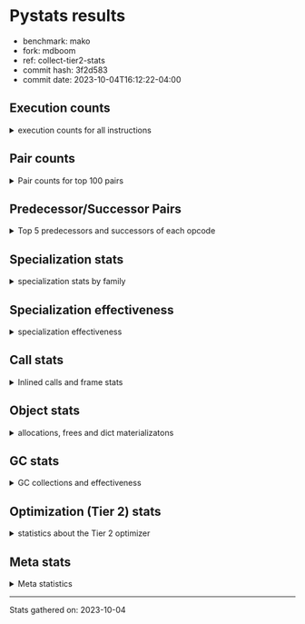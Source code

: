 
# Pystats results

- benchmark: mako
- fork: mdboom
- ref: collect-tier2-stats
- commit hash: 3f2d583
- commit date: 2023-10-04T16:12:22-04:00

## Execution counts

<details>
<summary> execution counts for all instructions </summary>

|Name | Count | Self | Cumulative | Miss ratio | 
|---|---:|---:|---:|---:|
| LOAD_FAST | 12,338,600 | 16.8% | 16.8% |  |
| LOAD_CONST | 11,500,380 | 15.7% | 32.5% |  |
| POP_TOP | 11,352,060 | 15.5% | 48.0% |  |
| CALL_BUILTIN_O | 11,284,800 | 15.4% | 63.4% |  |
| PUSH_NULL | 11,175,320 | 15.2% | 78.7% |  |
| ENTER_EXECUTOR | 11,064,320 | 15.1% | 93.8% |  |
| LOAD_GLOBAL_BUILTIN | 424,860 | 0.6% | 94.3% |  |
| RETURN_VALUE | 331,260 | 0.5% | 94.8% |  |
| RESUME_CHECK | 299,100 | 0.4% | 95.2% |  |
| STORE_FAST | 299,060 | 0.4% | 95.6% |  |
| LOAD_GLOBAL_MODULE | 257,380 | 0.4% | 96.0% |  |
| LOAD_ATTR_METHOD_NO_DICT | 215,040 | 0.3% | 96.3% |  |
| POP_JUMP_IF_FALSE | 206,940 | 0.3% | 96.5% |  |
| LOAD_FAST_LOAD_FAST | 199,200 | 0.3% | 96.8% |  |
| LOAD_ATTR | 169,860 | 0.2% | 97.0% |  |
| LOAD_ATTR_INSTANCE_VALUE | 168,960 | 0.2% | 97.3% | 1.1% |
| CALL_PY_EXACT_ARGS | 158,880 | 0.2% | 97.5% |  |
| TO_BOOL_BOOL | 153,120 | 0.2% | 97.7% |  |
| CALL_ISINSTANCE | 145,920 | 0.2% | 97.9% |  |
| CALL_METHOD_DESCRIPTOR_FAST_WITH_KEYWORDS | 124,320 | 0.2% | 98.1% |  |
| CALL | 111,320 | 0.2% | 98.2% |  |
| POP_JUMP_IF_TRUE | 106,560 | 0.1% | 98.4% |  |
| STORE_ATTR_INSTANCE_VALUE | 95,520 | 0.1% | 98.5% |  |
| NOP | 83,580 | 0.1% | 98.6% |  |
| CALL_STR_1 | 78,240 | 0.1% | 98.7% |  |
| TO_BOOL | 77,540 | 0.1% | 98.8% |  |
| RETURN_CONST | 62,880 | 0.1% | 98.9% |  |
| CALL_BOUND_METHOD_EXACT_ARGS | 57,600 | 0.1% | 99.0% |  |
| POP_JUMP_IF_NONE | 55,680 | 0.1% | 99.1% |  |
| COPY | 54,720 | 0.1% | 99.1% |  |
| BUILD_TUPLE | 53,280 | 0.1% | 99.2% |  |
| LOAD_ATTR_METHOD_WITH_VALUES | 45,120 | 0.1% | 99.3% |  |
| LOAD_ATTR_MODULE | 36,600 | 0.0% | 99.3% | 2.6% |
| CALL_BUILTIN_FAST | 36,480 | 0.0% | 99.4% |  |
| CALL_METHOD_DESCRIPTOR_FAST | 33,600 | 0.0% | 99.4% |  |
| INTERPRETER_EXIT | 31,200 | 0.0% | 99.5% |  |
| BINARY_OP | 30,540 | 0.0% | 99.5% |  |
| TO_BOOL_NONE | 29,760 | 0.0% | 99.5% |  |
| BINARY_SUBSCR | 29,360 | 0.0% | 99.6% |  |
| JUMP_FORWARD | 27,840 | 0.0% | 99.6% |  |
| CONTAINS_OP | 27,840 | 0.0% | 99.7% |  |
| BINARY_SUBSCR_DICT | 26,880 | 0.0% | 99.7% |  |
| CALL_BUILTIN_CLASS | 25,020 | 0.0% | 99.7% |  |
| CALL_PY_WITH_DEFAULTS | 24,960 | 0.0% | 99.8% |  |
| CALL_METHOD_DESCRIPTOR_O | 24,480 | 0.0% | 99.8% |  |
| COMPARE_OP_INT | 24,060 | 0.0% | 99.8% |  |
| CALL_TYPE_1 | 24,000 | 0.0% | 99.9% |  |
| CALL_LEN | 24,000 | 0.0% | 99.9% |  |
| LOAD_ATTR_WITH_HINT | 14,400 | 0.0% | 99.9% |  |
| LOAD_DEREF | 7,320 | 0.0% | 99.9% |  |
| STORE_ATTR | 4,960 | 0.0% | 99.9% |  |
| CALL_METHOD_DESCRIPTOR_NOARGS | 4,320 | 0.0% | 99.9% |  |
| STORE_SUBSCR_DICT | 3,840 | 0.0% | 99.9% |  |
| CALL_KW | 3,840 | 0.0% | 99.9% |  |
| POP_JUMP_IF_NOT_NONE | 3,360 | 0.0% | 100.0% |  |
| MAKE_FUNCTION | 3,360 | 0.0% | 100.0% |  |
| GET_ITER | 2,940 | 0.0% | 100.0% |  |
| COPY_FREE_VARS | 2,940 | 0.0% | 100.0% |  |
| SET_FUNCTION_ATTRIBUTE | 2,880 | 0.0% | 100.0% |  |
| BUILD_MAP | 2,880 | 0.0% | 100.0% |  |
| FOR_ITER_RANGE | 2,140 | 0.0% | 100.0% |  |
| LOAD_ATTR_NONDESCRIPTOR_WITH_VALUES | 1,940 | 0.0% | 100.0% | 23.7% |
| CALL_FUNCTION_EX | 1,500 | 0.0% | 100.0% |  |
| DICT_MERGE | 1,440 | 0.0% | 100.0% |  |
| BUILD_LIST | 1,440 | 0.0% | 100.0% |  |
| TO_BOOL_INT | 960 | 0.0% | 100.0% |  |
| MAKE_CELL | 960 | 0.0% | 100.0% |  |
| LIST_EXTEND | 960 | 0.0% | 100.0% |  |
| FOR_ITER_LIST | 960 | 0.0% | 100.0% |  |
| CALL_INTRINSIC_1 | 960 | 0.0% | 100.0% |  |
| BINARY_SUBSCR_GETITEM | 960 | 0.0% | 100.0% |  |
| UNPACK_SEQUENCE_TWO_TUPLE | 480 | 0.0% | 100.0% |  |
| TO_BOOL_STR | 480 | 0.0% | 100.0% |  |
| STORE_FAST_STORE_FAST | 480 | 0.0% | 100.0% |  |
| STORE_DEREF | 480 | 0.0% | 100.0% |  |
| IMPORT_NAME | 480 | 0.0% | 100.0% |  |
| IMPORT_FROM | 480 | 0.0% | 100.0% |  |
| BINARY_SUBSCR_TUPLE_INT | 480 | 0.0% | 100.0% |  |
| BINARY_SLICE | 480 | 0.0% | 100.0% |  |
| BINARY_OP_ADD_INT | 480 | 0.0% | 100.0% |  |
| JUMP_BACKWARD | 180 | 0.0% | 100.0% |  |
| LOAD_GLOBAL | 80 | 0.0% | 100.0% |  |
| BINARY_OP_SUBTRACT_FLOAT | 60 | 0.0% | 100.0% |  |
| COMPARE_OP | 20 | 0.0% | 100.0% |  |


</details>

## Pair counts

<details>
<summary> Pair counts for top 100 pairs </summary>

|Pair | Count | Self | Cumulative | 
|---|---:|---:|---:|
| CALL_BUILTIN_O POP_TOP | 11,284,800 | 15.4% | 15.4% |
| LOAD_FAST PUSH_NULL | 11,142,080 | 15.2% | 30.6% |
| PUSH_NULL LOAD_CONST | 11,083,200 | 15.1% | 45.7% |
| LOAD_CONST CALL_BUILTIN_O | 11,082,720 | 15.1% | 60.8% |
| POP_TOP ENTER_EXECUTOR | 10,992,780 | 15.0% | 75.8% |
| ENTER_EXECUTOR LOAD_FAST | 10,945,480 | 14.9% | 90.8% |
| LOAD_GLOBAL_BUILTIN LOAD_FAST | 254,460 | 0.3% | 91.1% |
| POP_TOP LOAD_FAST | 240,960 | 0.3% | 91.5% |
| RESUME_CHECK LOAD_FAST | 178,080 | 0.2% | 91.7% |
| STORE_FAST LOAD_FAST | 162,680 | 0.2% | 91.9% |
| CALL_PY_EXACT_ARGS RESUME_CHECK | 156,000 | 0.2% | 92.1% |
| LOAD_FAST LOAD_ATTR_METHOD_NO_DICT | 149,280 | 0.2% | 92.3% |
| CALL_ISINSTANCE TO_BOOL_BOOL | 144,480 | 0.2% | 92.5% |
| LOAD_FAST LOAD_ATTR_INSTANCE_VALUE | 136,320 | 0.2% | 92.7% |
| TO_BOOL_BOOL POP_JUMP_IF_FALSE | 127,200 | 0.2% | 92.9% |
| LOAD_CONST CALL_METHOD_DESCRIPTOR_FAST_WITH_KEYWORDS | 124,320 | 0.2% | 93.1% |
| LOAD_ATTR_METHOD_NO_DICT LOAD_CONST | 124,320 | 0.2% | 93.2% |
| CALL_METHOD_DESCRIPTOR_FAST_WITH_KEYWORDS STORE_FAST | 124,320 | 0.2% | 93.4% |
| RETURN_VALUE CALL_BUILTIN_O | 120,480 | 0.2% | 93.6% |
| LOAD_FAST LOAD_GLOBAL_BUILTIN | 120,000 | 0.2% | 93.7% |
| LOAD_FAST RETURN_VALUE | 113,340 | 0.2% | 93.9% |
| LOAD_CONST LOAD_CONST | 104,640 | 0.1% | 94.0% |
| RESUME_CHECK LOAD_GLOBAL_BUILTIN | 101,280 | 0.1% | 94.2% |
| RETURN_VALUE RETURN_VALUE | 99,840 | 0.1% | 94.3% |
| LOAD_GLOBAL_BUILTIN CALL_ISINSTANCE | 96,000 | 0.1% | 94.4% |
| LOAD_FAST LOAD_ATTR | 94,080 | 0.1% | 94.6% |
| LOAD_FAST STORE_ATTR_INSTANCE_VALUE | 89,760 | 0.1% | 94.7% |
| LOAD_GLOBAL_MODULE LOAD_FAST | 75,840 | 0.1% | 94.8% |
| LOAD_GLOBAL_MODULE LOAD_FAST_LOAD_FAST | 75,360 | 0.1% | 94.9% |
| LOAD_FAST_LOAD_FAST CALL_PY_EXACT_ARGS | 74,400 | 0.1% | 95.0% |
| RETURN_VALUE STORE_FAST | 72,960 | 0.1% | 95.1% |
| ENTER_EXECUTOR ENTER_EXECUTOR | 71,520 | 0.1% | 95.2% |
| LOAD_CONST LOAD_FAST | 61,440 | 0.1% | 95.3% |
| STORE_ATTR_INSTANCE_VALUE LOAD_FAST | 60,960 | 0.1% | 95.4% |
| POP_JUMP_IF_FALSE LOAD_FAST | 59,040 | 0.1% | 95.4% |
| LOAD_ATTR_INSTANCE_VALUE LOAD_ATTR | 58,080 | 0.1% | 95.5% |
| POP_TOP LOAD_CONST | 57,600 | 0.1% | 95.6% |
| NOP LOAD_FAST | 57,600 | 0.1% | 95.7% |
| LOAD_ATTR CALL_BOUND_METHOD_EXACT_ARGS | 57,600 | 0.1% | 95.8% |
| CALL_BOUND_METHOD_EXACT_ARGS RESUME_CHECK | 57,600 | 0.1% | 95.8% |
| PUSH_NULL LOAD_GLOBAL_BUILTIN | 54,720 | 0.1% | 95.9% |
| LOAD_FAST POP_JUMP_IF_NONE | 54,240 | 0.1% | 96.0% |
| LOAD_FAST CALL | 53,300 | 0.1% | 96.1% |
| LOAD_FAST TO_BOOL | 53,280 | 0.1% | 96.1% |
| CALL_STR_1 CALL_BUILTIN_O | 52,800 | 0.1% | 96.2% |
| TO_BOOL POP_JUMP_IF_TRUE | 51,840 | 0.1% | 96.3% |
| LOAD_FAST CALL_STR_1 | 49,920 | 0.1% | 96.3% |
| POP_JUMP_IF_FALSE LOAD_GLOBAL_MODULE | 48,960 | 0.1% | 96.4% |
| POP_JUMP_IF_FALSE LOAD_CONST | 48,960 | 0.1% | 96.5% |
| ENTER_EXECUTOR CALL | 47,320 | 0.1% | 96.5% |
| LOAD_FAST LOAD_ATTR_METHOD_WITH_VALUES | 41,280 | 0.1% | 96.6% |
| LOAD_GLOBAL_MODULE LOAD_ATTR_MODULE | 34,140 | 0.0% | 96.6% |
| LOAD_ATTR_METHOD_WITH_VALUES CALL_PY_EXACT_ARGS | 33,600 | 0.0% | 96.7% |
| LOAD_ATTR LOAD_FAST | 33,600 | 0.0% | 96.7% |
| LOAD_ATTR_MODULE PUSH_NULL | 33,160 | 0.0% | 96.8% |
| LOAD_ATTR_INSTANCE_VALUE LOAD_CONST | 33,120 | 0.0% | 96.8% |
| RETURN_CONST POP_TOP | 31,680 | 0.0% | 96.9% |
| CACHE RESUME_CHECK | 30,720 | 0.0% | 96.9% |
| CALL STORE_FAST | 30,300 | 0.0% | 97.0% |
| STORE_FAST NOP | 29,760 | 0.0% | 97.0% |
| POP_TOP RETURN_CONST | 29,760 | 0.0% | 97.0% |
| POP_JUMP_IF_NONE LOAD_FAST | 29,760 | 0.0% | 97.1% |
| LOAD_FAST LOAD_GLOBAL_MODULE | 29,760 | 0.0% | 97.1% |
| LOAD_CONST STORE_FAST | 29,760 | 0.0% | 97.2% |
| STORE_ATTR_INSTANCE_VALUE RETURN_CONST | 29,280 | 0.0% | 97.2% |
| POP_JUMP_IF_TRUE LOAD_FAST | 29,280 | 0.0% | 97.2% |
| LOAD_CONST BINARY_SUBSCR | 29,280 | 0.0% | 97.3% |
| POP_TOP NOP | 28,860 | 0.0% | 97.3% |
| TO_BOOL_NONE POP_JUMP_IF_TRUE | 28,800 | 0.0% | 97.4% |
| STORE_FAST LOAD_GLOBAL_MODULE | 28,800 | 0.0% | 97.4% |
| POP_JUMP_IF_TRUE POP_TOP | 28,800 | 0.0% | 97.4% |
| LOAD_FAST CALL_BUILTIN_O | 28,800 | 0.0% | 97.5% |
| LOAD_ATTR_INSTANCE_VALUE RETURN_VALUE | 28,800 | 0.0% | 97.5% |
| LOAD_ATTR COPY | 28,800 | 0.0% | 97.5% |
| LOAD_ATTR CALL_BUILTIN_FAST | 28,800 | 0.0% | 97.6% |
| COPY TO_BOOL_NONE | 28,800 | 0.0% | 97.6% |
| CALL_BUILTIN_FAST LOAD_FAST | 28,800 | 0.0% | 97.7% |
| BINARY_SUBSCR LOAD_ATTR_INSTANCE_VALUE | 28,800 | 0.0% | 97.7% |
| RETURN_CONST INTERPRETER_EXIT | 28,320 | 0.0% | 97.7% |
| LOAD_ATTR_METHOD_NO_DICT LOAD_FAST_LOAD_FAST | 28,320 | 0.0% | 97.8% |
| LOAD_FAST BINARY_OP | 27,860 | 0.0% | 97.8% |
| CONTAINS_OP POP_JUMP_IF_FALSE | 27,840 | 0.0% | 97.9% |
| LOAD_FAST_LOAD_FAST LOAD_FAST | 27,360 | 0.0% | 97.9% |
| PUSH_NULL LOAD_GLOBAL_MODULE | 26,400 | 0.0% | 97.9% |
| LOAD_GLOBAL_BUILTIN LOAD_FAST_LOAD_FAST | 26,400 | 0.0% | 98.0% |
| LOAD_ATTR_INSTANCE_VALUE LOAD_FAST | 26,400 | 0.0% | 98.0% |
| TO_BOOL_BOOL POP_JUMP_IF_TRUE | 25,920 | 0.0% | 98.0% |
| STORE_FAST JUMP_FORWARD | 25,920 | 0.0% | 98.1% |
| BINARY_SUBSCR_DICT RETURN_VALUE | 25,920 | 0.0% | 98.1% |
| TO_BOOL POP_JUMP_IF_FALSE | 25,440 | 0.0% | 98.1% |
| NOP LOAD_GLOBAL_MODULE | 25,440 | 0.0% | 98.2% |
| LOAD_FAST_LOAD_FAST LOAD_FAST_LOAD_FAST | 25,440 | 0.0% | 98.2% |
| JUMP_FORWARD LOAD_FAST | 25,440 | 0.0% | 98.3% |
| CALL_STR_1 CALL_PY_EXACT_ARGS | 25,440 | 0.0% | 98.3% |
| CALL CALL_STR_1 | 25,440 | 0.0% | 98.3% |
| LOAD_FAST_LOAD_FAST BUILD_TUPLE | 24,960 | 0.0% | 98.4% |
| CALL_PY_WITH_DEFAULTS RESUME_CHECK | 24,960 | 0.0% | 98.4% |
| CALL RETURN_VALUE | 24,960 | 0.0% | 98.4% |
| STORE_FAST LOAD_GLOBAL_BUILTIN | 24,480 | 0.0% | 98.5% |
| STORE_FAST LOAD_CONST | 24,480 | 0.0% | 98.5% |


</details>

## Predecessor/Successor Pairs

<details>
<summary> Top 5 predecessors and successors of each opcode </summary>

### BINARY_SLICE

<details>
<summary> Successors and predecessors for BINARY_SLICE </summary>

|Predecessors | Count | Percentage | 
|---|---:|---:|
| LOAD_FAST | 480 | 100.0% |

|Successors | Count | Percentage | 
|---|---:|---:|
| CALL_BUILTIN_CLASS | 480 | 100.0% |


</details>

### CACHE

<details>
<summary> Successors and predecessors for CACHE </summary>

|Predecessors | Count | Percentage | 
|---|---:|---:|

|Successors | Count | Percentage | 
|---|---:|---:|
| RESUME_CHECK | 30,720 | 98.5% |
| MAKE_CELL | 480 | 1.5% |


</details>

### BINARY_SUBSCR

<details>
<summary> Successors and predecessors for BINARY_SUBSCR </summary>

|Predecessors | Count | Percentage | 
|---|---:|---:|
| LOAD_CONST | 29,280 | 99.7% |
| BINARY_SUBSCR | 80 | 0.3% |

|Successors | Count | Percentage | 
|---|---:|---:|
| LOAD_ATTR_INSTANCE_VALUE | 28,800 | 98.1% |
| TO_BOOL_STR | 480 | 1.6% |
| BINARY_SUBSCR | 80 | 0.3% |


</details>

### GET_ITER

<details>
<summary> Successors and predecessors for GET_ITER </summary>

|Predecessors | Count | Percentage | 
|---|---:|---:|
| LOAD_FAST | 2,460 | 83.7% |
| CALL_BUILTIN_CLASS | 480 | 16.3% |

|Successors | Count | Percentage | 
|---|---:|---:|
| FOR_ITER_RANGE | 1,980 | 67.3% |
| FOR_ITER_LIST | 960 | 32.7% |


</details>

### INTERPRETER_EXIT

<details>
<summary> Successors and predecessors for INTERPRETER_EXIT </summary>

|Predecessors | Count | Percentage | 
|---|---:|---:|
| RETURN_CONST | 28,320 | 90.8% |
| RETURN_VALUE | 2,880 | 9.2% |

|Successors | Count | Percentage | 
|---|---:|---:|


</details>

### MAKE_FUNCTION

<details>
<summary> Successors and predecessors for MAKE_FUNCTION </summary>

|Predecessors | Count | Percentage | 
|---|---:|---:|
| LOAD_CONST | 3,360 | 100.0% |

|Successors | Count | Percentage | 
|---|---:|---:|
| SET_FUNCTION_ATTRIBUTE | 2,880 | 85.7% |
| LOAD_FAST | 480 | 14.3% |


</details>

### NOP

<details>
<summary> Successors and predecessors for NOP </summary>

|Predecessors | Count | Percentage | 
|---|---:|---:|
| STORE_FAST | 29,760 | 35.6% |
| POP_TOP | 28,860 | 34.5% |
| POP_JUMP_IF_FALSE | 24,000 | 28.7% |
| RESUME_CHECK | 960 | 1.1% |

|Successors | Count | Percentage | 
|---|---:|---:|
| LOAD_FAST | 57,600 | 68.9% |
| LOAD_GLOBAL_MODULE | 25,440 | 30.4% |
| LOAD_DEREF | 540 | 0.6% |


</details>

### POP_TOP

<details>
<summary> Successors and predecessors for POP_TOP </summary>

|Predecessors | Count | Percentage | 
|---|---:|---:|
| CALL_BUILTIN_O | 11,284,800 | 99.4% |
| RETURN_CONST | 31,680 | 0.3% |
| POP_JUMP_IF_TRUE | 28,800 | 0.3% |
| CALL | 4,380 | 0.0% |
| CALL_BUILTIN_FAST | 1,920 | 0.0% |

|Successors | Count | Percentage | 
|---|---:|---:|
| ENTER_EXECUTOR | 10,992,780 | 96.8% |
| LOAD_FAST | 240,960 | 2.1% |
| LOAD_CONST | 57,600 | 0.5% |
| RETURN_CONST | 29,760 | 0.3% |
| NOP | 28,860 | 0.3% |


</details>

### PUSH_NULL

<details>
<summary> Successors and predecessors for PUSH_NULL </summary>

|Predecessors | Count | Percentage | 
|---|---:|---:|
| LOAD_FAST | 11,142,080 | 99.7% |
| LOAD_ATTR_MODULE | 33,160 | 0.3% |
| LOAD_DEREF | 60 | 0.0% |
| LOAD_ATTR | 20 | 0.0% |

|Successors | Count | Percentage | 
|---|---:|---:|
| LOAD_CONST | 11,083,200 | 99.2% |
| LOAD_GLOBAL_BUILTIN | 54,720 | 0.5% |
| LOAD_GLOBAL_MODULE | 26,400 | 0.2% |
| LOAD_FAST | 4,380 | 0.0% |
| LOAD_FAST_LOAD_FAST | 2,880 | 0.0% |


</details>

### RETURN_VALUE

<details>
<summary> Successors and predecessors for RETURN_VALUE </summary>

|Predecessors | Count | Percentage | 
|---|---:|---:|
| LOAD_FAST | 113,340 | 34.2% |
| RETURN_VALUE | 99,840 | 30.1% |
| LOAD_ATTR_INSTANCE_VALUE | 28,800 | 8.7% |
| BINARY_SUBSCR_DICT | 25,920 | 7.8% |
| CALL | 24,960 | 7.5% |

|Successors | Count | Percentage | 
|---|---:|---:|
| CALL_BUILTIN_O | 120,480 | 36.4% |
| RETURN_VALUE | 99,840 | 30.1% |
| STORE_FAST | 72,960 | 22.0% |
| LOAD_ATTR_METHOD_NO_DICT | 24,000 | 7.2% |
| TO_BOOL_BOOL | 3,360 | 1.0% |


</details>

### TO_BOOL

<details>
<summary> Successors and predecessors for TO_BOOL </summary>

|Predecessors | Count | Percentage | 
|---|---:|---:|
| LOAD_FAST | 53,280 | 68.7% |
| CALL_METHOD_DESCRIPTOR_FAST | 24,000 | 31.0% |
| TO_BOOL | 260 | 0.3% |

|Successors | Count | Percentage | 
|---|---:|---:|
| POP_JUMP_IF_TRUE | 51,840 | 66.9% |
| POP_JUMP_IF_FALSE | 25,440 | 32.8% |
| TO_BOOL | 260 | 0.3% |


</details>

### BINARY_OP

<details>
<summary> Successors and predecessors for BINARY_OP </summary>

|Predecessors | Count | Percentage | 
|---|---:|---:|
| LOAD_FAST | 27,860 | 91.2% |
| LOAD_ATTR_WITH_HINT | 1,440 | 4.7% |
| LOAD_ATTR_MODULE | 960 | 3.1% |
| BINARY_OP | 280 | 0.9% |

|Successors | Count | Percentage | 
|---|---:|---:|
| CALL_METHOD_DESCRIPTOR_FAST | 24,000 | 78.6% |
| CALL_BUILTIN_FAST | 3,840 | 12.6% |
| LOAD_FAST | 1,440 | 4.7% |
| TO_BOOL_INT | 960 | 3.1% |
| BINARY_OP | 280 | 0.9% |


</details>

### BUILD_LIST

<details>
<summary> Successors and predecessors for BUILD_LIST </summary>

|Predecessors | Count | Percentage | 
|---|---:|---:|
| LOAD_FAST | 1,440 | 100.0% |

|Successors | Count | Percentage | 
|---|---:|---:|
| LOAD_FAST | 1,440 | 100.0% |


</details>

### BUILD_MAP

<details>
<summary> Successors and predecessors for BUILD_MAP </summary>

|Predecessors | Count | Percentage | 
|---|---:|---:|
| LOAD_FAST | 960 | 33.3% |
| CALL_INTRINSIC_1 | 960 | 33.3% |
| STORE_ATTR_INSTANCE_VALUE | 480 | 16.7% |
| BUILD_TUPLE | 480 | 16.7% |

|Successors | Count | Percentage | 
|---|---:|---:|
| LOAD_FAST | 1,440 | 50.0% |
| CALL_PY_EXACT_ARGS | 960 | 33.3% |
| LOAD_GLOBAL_MODULE | 480 | 16.7% |


</details>

### BUILD_TUPLE

<details>
<summary> Successors and predecessors for BUILD_TUPLE </summary>

|Predecessors | Count | Percentage | 
|---|---:|---:|
| LOAD_FAST_LOAD_FAST | 24,960 | 46.8% |
| LOAD_GLOBAL_BUILTIN | 24,000 | 45.0% |
| LOAD_FAST | 4,320 | 8.1% |

|Successors | Count | Percentage | 
|---|---:|---:|
| CALL_ISINSTANCE | 24,000 | 45.0% |
| BINARY_SUBSCR_DICT | 24,000 | 45.0% |
| LOAD_CONST | 2,880 | 5.4% |
| STORE_FAST | 960 | 1.8% |
| RETURN_VALUE | 480 | 0.9% |


</details>

### CALL

<details>
<summary> Successors and predecessors for CALL </summary>

|Predecessors | Count | Percentage | 
|---|---:|---:|
| LOAD_FAST | 53,300 | 47.9% |
| ENTER_EXECUTOR | 47,320 | 42.5% |
| LOAD_GLOBAL_MODULE | 4,320 | 3.9% |
| LOAD_ATTR | 2,400 | 2.2% |
| LOAD_ATTR_INSTANCE_VALUE | 1,440 | 1.3% |

|Successors | Count | Percentage | 
|---|---:|---:|
| STORE_FAST | 30,300 | 27.2% |
| CALL_STR_1 | 25,440 | 22.9% |
| RETURN_VALUE | 24,960 | 22.4% |
| RESUME_CHECK | 24,000 | 21.6% |
| POP_TOP | 4,380 | 3.9% |


</details>

### CALL_FUNCTION_EX

<details>
<summary> Successors and predecessors for CALL_FUNCTION_EX </summary>

|Predecessors | Count | Percentage | 
|---|---:|---:|
| DICT_MERGE | 1,440 | 96.0% |
| LOAD_FAST | 60 | 4.0% |

|Successors | Count | Percentage | 
|---|---:|---:|
| RESUME_CHECK | 960 | 64.0% |
| STORE_FAST | 480 | 32.0% |
| COPY_FREE_VARS | 60 | 4.0% |


</details>

### CALL_INTRINSIC_1

<details>
<summary> Successors and predecessors for CALL_INTRINSIC_1 </summary>

|Predecessors | Count | Percentage | 
|---|---:|---:|
| LIST_EXTEND | 960 | 100.0% |

|Successors | Count | Percentage | 
|---|---:|---:|
| BUILD_MAP | 960 | 100.0% |


</details>

### CALL_KW

<details>
<summary> Successors and predecessors for CALL_KW </summary>

|Predecessors | Count | Percentage | 
|---|---:|---:|
| LOAD_CONST | 3,840 | 100.0% |

|Successors | Count | Percentage | 
|---|---:|---:|
| STORE_FAST | 1,920 | 50.0% |
| LOAD_FAST | 960 | 25.0% |
| STORE_DEREF | 480 | 12.5% |
| RESUME_CHECK | 480 | 12.5% |


</details>

### COMPARE_OP

<details>
<summary> Successors and predecessors for COMPARE_OP </summary>

|Predecessors | Count | Percentage | 
|---|---:|---:|
| LOAD_CONST | 20 | 100.0% |

|Successors | Count | Percentage | 
|---|---:|---:|
| COMPARE_OP_INT | 20 | 100.0% |


</details>

### CONTAINS_OP

<details>
<summary> Successors and predecessors for CONTAINS_OP </summary>

|Predecessors | Count | Percentage | 
|---|---:|---:|
| LOAD_FAST | 24,000 | 86.2% |
| LOAD_ATTR_NONDESCRIPTOR_WITH_VALUES | 1,920 | 6.9% |
| LOAD_ATTR_INSTANCE_VALUE | 1,920 | 6.9% |

|Successors | Count | Percentage | 
|---|---:|---:|
| POP_JUMP_IF_FALSE | 27,840 | 100.0% |


</details>

### COPY

<details>
<summary> Successors and predecessors for COPY </summary>

|Predecessors | Count | Percentage | 
|---|---:|---:|
| LOAD_ATTR | 28,800 | 52.6% |
| CALL_LEN | 24,000 | 43.9% |
| LOAD_ATTR_INSTANCE_VALUE | 960 | 1.8% |
| LOAD_FAST | 480 | 0.9% |
| CALL | 480 | 0.9% |

|Successors | Count | Percentage | 
|---|---:|---:|
| TO_BOOL_NONE | 28,800 | 52.6% |
| STORE_FAST | 24,000 | 43.9% |
| LOAD_FAST | 1,920 | 3.5% |


</details>

### COPY_FREE_VARS

<details>
<summary> Successors and predecessors for COPY_FREE_VARS </summary>

|Predecessors | Count | Percentage | 
|---|---:|---:|
| CALL_PY_EXACT_ARGS | 2,880 | 98.0% |
| CALL_FUNCTION_EX | 60 | 2.0% |

|Successors | Count | Percentage | 
|---|---:|---:|
| RESUME_CHECK | 2,940 | 100.0% |


</details>

### DICT_MERGE

<details>
<summary> Successors and predecessors for DICT_MERGE </summary>

|Predecessors | Count | Percentage | 
|---|---:|---:|
| LOAD_FAST | 960 | 66.7% |
| RETURN_VALUE | 480 | 33.3% |

|Successors | Count | Percentage | 
|---|---:|---:|
| CALL_FUNCTION_EX | 1,440 | 100.0% |


</details>

### ENTER_EXECUTOR

<details>
<summary> Successors and predecessors for ENTER_EXECUTOR </summary>

|Predecessors | Count | Percentage | 
|---|---:|---:|
| POP_TOP | 10,992,780 | 99.4% |
| ENTER_EXECUTOR | 71,520 | 0.6% |
| JUMP_BACKWARD | 20 | 0.0% |

|Successors | Count | Percentage | 
|---|---:|---:|
| LOAD_FAST | 10,945,480 | 98.9% |
| ENTER_EXECUTOR | 71,520 | 0.6% |
| CALL | 47,320 | 0.4% |


</details>

### IMPORT_FROM

<details>
<summary> Successors and predecessors for IMPORT_FROM </summary>

|Predecessors | Count | Percentage | 
|---|---:|---:|
| IMPORT_NAME | 480 | 100.0% |

|Successors | Count | Percentage | 
|---|---:|---:|
| STORE_FAST | 480 | 100.0% |


</details>

### IMPORT_NAME

<details>
<summary> Successors and predecessors for IMPORT_NAME </summary>

|Predecessors | Count | Percentage | 
|---|---:|---:|
| LOAD_CONST | 480 | 100.0% |

|Successors | Count | Percentage | 
|---|---:|---:|
| IMPORT_FROM | 480 | 100.0% |


</details>

### JUMP_BACKWARD

<details>
<summary> Successors and predecessors for JUMP_BACKWARD </summary>

|Predecessors | Count | Percentage | 
|---|---:|---:|
| POP_TOP | 180 | 100.0% |

|Successors | Count | Percentage | 
|---|---:|---:|
| FOR_ITER_RANGE | 160 | 88.9% |
| ENTER_EXECUTOR | 20 | 11.1% |


</details>

### JUMP_FORWARD

<details>
<summary> Successors and predecessors for JUMP_FORWARD </summary>

|Predecessors | Count | Percentage | 
|---|---:|---:|
| STORE_FAST | 25,920 | 93.1% |
| STORE_ATTR | 1,440 | 5.2% |
| LOAD_ATTR | 480 | 1.7% |

|Successors | Count | Percentage | 
|---|---:|---:|
| LOAD_FAST | 25,440 | 91.4% |
| LOAD_GLOBAL_BUILTIN | 1,920 | 6.9% |
| STORE_FAST | 480 | 1.7% |


</details>

### LIST_EXTEND

<details>
<summary> Successors and predecessors for LIST_EXTEND </summary>

|Predecessors | Count | Percentage | 
|---|---:|---:|
| LOAD_FAST | 960 | 100.0% |

|Successors | Count | Percentage | 
|---|---:|---:|
| CALL_INTRINSIC_1 | 960 | 100.0% |


</details>

### LOAD_ATTR

<details>
<summary> Successors and predecessors for LOAD_ATTR </summary>

|Predecessors | Count | Percentage | 
|---|---:|---:|
| LOAD_FAST | 94,080 | 55.4% |
| LOAD_ATTR_INSTANCE_VALUE | 58,080 | 34.2% |
| LOAD_GLOBAL_MODULE | 9,640 | 5.7% |
| LOAD_ATTR | 5,640 | 3.3% |
| LOAD_FAST_LOAD_FAST | 2,400 | 1.4% |

|Successors | Count | Percentage | 
|---|---:|---:|
| CALL_BOUND_METHOD_EXACT_ARGS | 57,600 | 33.9% |
| LOAD_FAST | 33,600 | 19.8% |
| COPY | 28,800 | 17.0% |
| CALL_BUILTIN_FAST | 28,800 | 17.0% |
| LOAD_ATTR | 5,640 | 3.3% |


</details>

### LOAD_CONST

<details>
<summary> Successors and predecessors for LOAD_CONST </summary>

|Predecessors | Count | Percentage | 
|---|---:|---:|
| PUSH_NULL | 11,083,200 | 96.4% |
| LOAD_ATTR_METHOD_NO_DICT | 124,320 | 1.1% |
| LOAD_CONST | 104,640 | 0.9% |
| POP_TOP | 57,600 | 0.5% |
| POP_JUMP_IF_FALSE | 48,960 | 0.4% |

|Successors | Count | Percentage | 
|---|---:|---:|
| CALL_BUILTIN_O | 11,082,720 | 96.4% |
| CALL_METHOD_DESCRIPTOR_FAST_WITH_KEYWORDS | 124,320 | 1.1% |
| LOAD_CONST | 104,640 | 0.9% |
| LOAD_FAST | 61,440 | 0.5% |
| STORE_FAST | 29,760 | 0.3% |


</details>

### LOAD_DEREF

<details>
<summary> Successors and predecessors for LOAD_DEREF </summary>

|Predecessors | Count | Percentage | 
|---|---:|---:|
| LOAD_GLOBAL_MODULE | 2,880 | 39.3% |
| LOAD_ATTR_METHOD_WITH_VALUES | 2,880 | 39.3% |
| STORE_FAST | 540 | 7.4% |
| NOP | 540 | 7.4% |
| RESUME_CHECK | 480 | 6.6% |

|Successors | Count | Percentage | 
|---|---:|---:|
| LOAD_ATTR_METHOD_WITH_VALUES | 3,360 | 45.9% |
| CALL_PY_EXACT_ARGS | 2,880 | 39.3% |
| LOAD_ATTR_INSTANCE_VALUE | 960 | 13.1% |
| STORE_FAST | 60 | 0.8% |
| PUSH_NULL | 60 | 0.8% |


</details>

### LOAD_FAST

<details>
<summary> Successors and predecessors for LOAD_FAST </summary>

|Predecessors | Count | Percentage | 
|---|---:|---:|
| ENTER_EXECUTOR | 10,945,480 | 88.7% |
| LOAD_GLOBAL_BUILTIN | 254,460 | 2.1% |
| POP_TOP | 240,960 | 2.0% |
| RESUME_CHECK | 178,080 | 1.4% |
| STORE_FAST | 162,680 | 1.3% |

|Successors | Count | Percentage | 
|---|---:|---:|
| PUSH_NULL | 11,142,080 | 90.3% |
| LOAD_ATTR_METHOD_NO_DICT | 149,280 | 1.2% |
| LOAD_ATTR_INSTANCE_VALUE | 136,320 | 1.1% |
| LOAD_GLOBAL_BUILTIN | 120,000 | 1.0% |
| RETURN_VALUE | 113,340 | 0.9% |


</details>

### LOAD_FAST_LOAD_FAST

<details>
<summary> Successors and predecessors for LOAD_FAST_LOAD_FAST </summary>

|Predecessors | Count | Percentage | 
|---|---:|---:|
| LOAD_GLOBAL_MODULE | 75,360 | 37.8% |
| LOAD_ATTR_METHOD_NO_DICT | 28,320 | 14.2% |
| LOAD_GLOBAL_BUILTIN | 26,400 | 13.3% |
| LOAD_FAST_LOAD_FAST | 25,440 | 12.8% |
| CALL_TYPE_1 | 24,000 | 12.0% |

|Successors | Count | Percentage | 
|---|---:|---:|
| CALL_PY_EXACT_ARGS | 74,400 | 37.3% |
| LOAD_FAST | 27,360 | 13.7% |
| LOAD_FAST_LOAD_FAST | 25,440 | 12.8% |
| BUILD_TUPLE | 24,960 | 12.5% |
| CALL_BUILTIN_CLASS | 24,000 | 12.0% |


</details>

### LOAD_GLOBAL

<details>
<summary> Successors and predecessors for LOAD_GLOBAL </summary>

|Predecessors | Count | Percentage | 
|---|---:|---:|
| RETURN_VALUE | 40 | 50.0% |
| RESUME_CHECK | 20 | 25.0% |
| POP_JUMP_IF_FALSE | 20 | 25.0% |

|Successors | Count | Percentage | 
|---|---:|---:|
| LOAD_GLOBAL_MODULE | 40 | 50.0% |
| LOAD_GLOBAL_BUILTIN | 20 | 25.0% |
| LOAD_ATTR | 20 | 25.0% |


</details>

### MAKE_CELL

<details>
<summary> Successors and predecessors for MAKE_CELL </summary>

|Predecessors | Count | Percentage | 
|---|---:|---:|
| MAKE_CELL | 480 | 50.0% |
| CACHE | 480 | 50.0% |

|Successors | Count | Percentage | 
|---|---:|---:|
| RESUME_CHECK | 480 | 50.0% |
| MAKE_CELL | 480 | 50.0% |


</details>

### POP_JUMP_IF_FALSE

<details>
<summary> Successors and predecessors for POP_JUMP_IF_FALSE </summary>

|Predecessors | Count | Percentage | 
|---|---:|---:|
| TO_BOOL_BOOL | 127,200 | 61.5% |
| CONTAINS_OP | 27,840 | 13.5% |
| TO_BOOL | 25,440 | 12.3% |
| COMPARE_OP_INT | 24,060 | 11.6% |
| TO_BOOL_NONE | 960 | 0.5% |

|Successors | Count | Percentage | 
|---|---:|---:|
| LOAD_FAST | 59,040 | 28.5% |
| LOAD_GLOBAL_MODULE | 48,960 | 23.7% |
| LOAD_CONST | 48,960 | 23.7% |
| LOAD_GLOBAL_BUILTIN | 24,040 | 11.6% |
| NOP | 24,000 | 11.6% |


</details>

### POP_JUMP_IF_NONE

<details>
<summary> Successors and predecessors for POP_JUMP_IF_NONE </summary>

|Predecessors | Count | Percentage | 
|---|---:|---:|
| LOAD_FAST | 54,240 | 97.4% |
| LOAD_ATTR_INSTANCE_VALUE | 1,440 | 2.6% |

|Successors | Count | Percentage | 
|---|---:|---:|
| LOAD_FAST | 29,760 | 53.4% |
| LOAD_GLOBAL_MODULE | 24,000 | 43.1% |
| LOAD_FAST_LOAD_FAST | 1,440 | 2.6% |
| LOAD_GLOBAL_BUILTIN | 480 | 0.9% |


</details>

### POP_JUMP_IF_NOT_NONE

<details>
<summary> Successors and predecessors for POP_JUMP_IF_NOT_NONE </summary>

|Predecessors | Count | Percentage | 
|---|---:|---:|
| LOAD_FAST | 2,400 | 71.4% |
| LOAD_ATTR_WITH_HINT | 960 | 28.6% |

|Successors | Count | Percentage | 
|---|---:|---:|
| LOAD_FAST | 1,920 | 57.1% |
| LOAD_GLOBAL_MODULE | 1,440 | 42.9% |


</details>

### POP_JUMP_IF_TRUE

<details>
<summary> Successors and predecessors for POP_JUMP_IF_TRUE </summary>

|Predecessors | Count | Percentage | 
|---|---:|---:|
| TO_BOOL | 51,840 | 48.6% |
| TO_BOOL_NONE | 28,800 | 27.0% |
| TO_BOOL_BOOL | 25,920 | 24.3% |

|Successors | Count | Percentage | 
|---|---:|---:|
| LOAD_FAST | 29,280 | 27.5% |
| POP_TOP | 28,800 | 27.0% |
| LOAD_GLOBAL_MODULE | 24,480 | 23.0% |
| LOAD_GLOBAL_BUILTIN | 24,000 | 22.5% |


</details>

### RETURN_CONST

<details>
<summary> Successors and predecessors for RETURN_CONST </summary>

|Predecessors | Count | Percentage | 
|---|---:|---:|
| POP_TOP | 29,760 | 47.3% |
| STORE_ATTR_INSTANCE_VALUE | 29,280 | 46.6% |
| POP_JUMP_IF_FALSE | 1,920 | 3.1% |
| RESUME_CHECK | 960 | 1.5% |
| STORE_SUBSCR_DICT | 480 | 0.8% |

|Successors | Count | Percentage | 
|---|---:|---:|
| POP_TOP | 31,680 | 50.4% |
| INTERPRETER_EXIT | 28,320 | 45.0% |
| RETURN_VALUE | 2,880 | 4.6% |


</details>

### SET_FUNCTION_ATTRIBUTE

<details>
<summary> Successors and predecessors for SET_FUNCTION_ATTRIBUTE </summary>

|Predecessors | Count | Percentage | 
|---|---:|---:|
| MAKE_FUNCTION | 2,880 | 100.0% |

|Successors | Count | Percentage | 
|---|---:|---:|
| STORE_FAST | 2,880 | 100.0% |


</details>

### STORE_ATTR

<details>
<summary> Successors and predecessors for STORE_ATTR </summary>

|Predecessors | Count | Percentage | 
|---|---:|---:|
| LOAD_FAST_LOAD_FAST | 2,880 | 58.1% |
| LOAD_FAST | 1,920 | 38.7% |
| STORE_ATTR | 160 | 3.2% |

|Successors | Count | Percentage | 
|---|---:|---:|
| LOAD_FAST_LOAD_FAST | 1,440 | 29.0% |
| LOAD_FAST | 1,440 | 29.0% |
| JUMP_FORWARD | 1,440 | 29.0% |
| RETURN_CONST | 480 | 9.7% |
| STORE_ATTR | 160 | 3.2% |


</details>

### STORE_DEREF

<details>
<summary> Successors and predecessors for STORE_DEREF </summary>

|Predecessors | Count | Percentage | 
|---|---:|---:|
| CALL_KW | 480 | 100.0% |

|Successors | Count | Percentage | 
|---|---:|---:|
| LOAD_FAST | 480 | 100.0% |


</details>

### STORE_FAST

<details>
<summary> Successors and predecessors for STORE_FAST </summary>

|Predecessors | Count | Percentage | 
|---|---:|---:|
| CALL_METHOD_DESCRIPTOR_FAST_WITH_KEYWORDS | 124,320 | 41.6% |
| RETURN_VALUE | 72,960 | 24.4% |
| CALL | 30,300 | 10.1% |
| LOAD_CONST | 29,760 | 10.0% |
| COPY | 24,000 | 8.0% |

|Successors | Count | Percentage | 
|---|---:|---:|
| LOAD_FAST | 162,680 | 54.4% |
| NOP | 29,760 | 10.0% |
| LOAD_GLOBAL_MODULE | 28,800 | 9.6% |
| JUMP_FORWARD | 25,920 | 8.7% |
| LOAD_GLOBAL_BUILTIN | 24,480 | 8.2% |


</details>

### STORE_FAST_STORE_FAST

<details>
<summary> Successors and predecessors for STORE_FAST_STORE_FAST </summary>

|Predecessors | Count | Percentage | 
|---|---:|---:|
| UNPACK_SEQUENCE_TWO_TUPLE | 480 | 100.0% |

|Successors | Count | Percentage | 
|---|---:|---:|
| LOAD_GLOBAL_MODULE | 480 | 100.0% |


</details>

### BINARY_OP_ADD_INT

<details>
<summary> Successors and predecessors for BINARY_OP_ADD_INT </summary>

|Predecessors | Count | Percentage | 
|---|---:|---:|
| LOAD_FAST_LOAD_FAST | 480 | 100.0% |

|Successors | Count | Percentage | 
|---|---:|---:|
| STORE_FAST | 480 | 100.0% |


</details>

### BINARY_OP_SUBTRACT_FLOAT

<details>
<summary> Successors and predecessors for BINARY_OP_SUBTRACT_FLOAT </summary>

|Predecessors | Count | Percentage | 
|---|---:|---:|
| LOAD_FAST | 40 | 66.7% |
| BINARY_OP | 20 | 33.3% |

|Successors | Count | Percentage | 
|---|---:|---:|
| STORE_FAST | 60 | 100.0% |


</details>

### BINARY_SUBSCR_DICT

<details>
<summary> Successors and predecessors for BINARY_SUBSCR_DICT </summary>

|Predecessors | Count | Percentage | 
|---|---:|---:|
| BUILD_TUPLE | 24,000 | 89.3% |
| LOAD_FAST | 2,880 | 10.7% |

|Successors | Count | Percentage | 
|---|---:|---:|
| RETURN_VALUE | 25,920 | 96.4% |
| CALL_PY_EXACT_ARGS | 960 | 3.6% |


</details>

### BINARY_SUBSCR_GETITEM

<details>
<summary> Successors and predecessors for BINARY_SUBSCR_GETITEM </summary>

|Predecessors | Count | Percentage | 
|---|---:|---:|
| LOAD_CONST | 960 | 100.0% |

|Successors | Count | Percentage | 
|---|---:|---:|
| RESUME_CHECK | 960 | 100.0% |


</details>

### BINARY_SUBSCR_TUPLE_INT

<details>
<summary> Successors and predecessors for BINARY_SUBSCR_TUPLE_INT </summary>

|Predecessors | Count | Percentage | 
|---|---:|---:|
| LOAD_FAST | 480 | 100.0% |

|Successors | Count | Percentage | 
|---|---:|---:|
| STORE_FAST | 480 | 100.0% |


</details>

### CALL_BOUND_METHOD_EXACT_ARGS

<details>
<summary> Successors and predecessors for CALL_BOUND_METHOD_EXACT_ARGS </summary>

|Predecessors | Count | Percentage | 
|---|---:|---:|
| LOAD_ATTR | 57,600 | 100.0% |

|Successors | Count | Percentage | 
|---|---:|---:|
| RESUME_CHECK | 57,600 | 100.0% |


</details>

### CALL_BUILTIN_CLASS

<details>
<summary> Successors and predecessors for CALL_BUILTIN_CLASS </summary>

|Predecessors | Count | Percentage | 
|---|---:|---:|
| LOAD_FAST_LOAD_FAST | 24,000 | 95.9% |
| LOAD_FAST | 520 | 2.1% |
| BINARY_SLICE | 480 | 1.9% |
| CALL | 20 | 0.1% |

|Successors | Count | Percentage | 
|---|---:|---:|
| CALL_METHOD_DESCRIPTOR_O | 24,000 | 95.9% |
| STORE_FAST | 540 | 2.2% |
| GET_ITER | 480 | 1.9% |


</details>

### CALL_BUILTIN_FAST

<details>
<summary> Successors and predecessors for CALL_BUILTIN_FAST </summary>

|Predecessors | Count | Percentage | 
|---|---:|---:|
| LOAD_ATTR | 28,800 | 78.9% |
| BINARY_OP | 3,840 | 10.5% |
| LOAD_FAST | 1,920 | 5.3% |
| LOAD_CONST | 1,920 | 5.3% |

|Successors | Count | Percentage | 
|---|---:|---:|
| LOAD_FAST | 28,800 | 78.9% |
| RETURN_VALUE | 3,840 | 10.5% |
| POP_TOP | 1,920 | 5.3% |
| STORE_FAST | 1,440 | 3.9% |
| TO_BOOL_BOOL | 480 | 1.3% |


</details>

### CALL_BUILTIN_O

<details>
<summary> Successors and predecessors for CALL_BUILTIN_O </summary>

|Predecessors | Count | Percentage | 
|---|---:|---:|
| LOAD_CONST | 11,082,720 | 98.2% |
| RETURN_VALUE | 120,480 | 1.1% |
| CALL_STR_1 | 52,800 | 0.5% |
| LOAD_FAST | 28,800 | 0.3% |

|Successors | Count | Percentage | 
|---|---:|---:|
| POP_TOP | 11,284,800 | 100.0% |


</details>

### CALL_ISINSTANCE

<details>
<summary> Successors and predecessors for CALL_ISINSTANCE </summary>

|Predecessors | Count | Percentage | 
|---|---:|---:|
| LOAD_GLOBAL_BUILTIN | 96,000 | 65.8% |
| LOAD_GLOBAL_MODULE | 24,000 | 16.4% |
| BUILD_TUPLE | 24,000 | 16.4% |
| LOAD_ATTR | 1,440 | 1.0% |
| LOAD_ATTR_MODULE | 480 | 0.3% |

|Successors | Count | Percentage | 
|---|---:|---:|
| TO_BOOL_BOOL | 144,480 | 99.0% |
| RETURN_VALUE | 1,440 | 1.0% |


</details>

### CALL_LEN

<details>
<summary> Successors and predecessors for CALL_LEN </summary>

|Predecessors | Count | Percentage | 
|---|---:|---:|
| LOAD_FAST | 24,000 | 100.0% |

|Successors | Count | Percentage | 
|---|---:|---:|
| COPY | 24,000 | 100.0% |


</details>

### CALL_METHOD_DESCRIPTOR_FAST

<details>
<summary> Successors and predecessors for CALL_METHOD_DESCRIPTOR_FAST </summary>

|Predecessors | Count | Percentage | 
|---|---:|---:|
| BINARY_OP | 24,000 | 71.4% |
| LOAD_FAST_LOAD_FAST | 4,320 | 12.9% |
| CALL_METHOD_DESCRIPTOR_FAST | 4,320 | 12.9% |
| LOAD_ATTR_METHOD_NO_DICT | 960 | 2.9% |

|Successors | Count | Percentage | 
|---|---:|---:|
| TO_BOOL | 24,000 | 71.4% |
| RETURN_VALUE | 5,280 | 15.7% |
| CALL_METHOD_DESCRIPTOR_FAST | 4,320 | 12.9% |


</details>

### CALL_METHOD_DESCRIPTOR_FAST_WITH_KEYWORDS

<details>
<summary> Successors and predecessors for CALL_METHOD_DESCRIPTOR_FAST_WITH_KEYWORDS </summary>

|Predecessors | Count | Percentage | 
|---|---:|---:|
| LOAD_CONST | 124,320 | 100.0% |

|Successors | Count | Percentage | 
|---|---:|---:|
| STORE_FAST | 124,320 | 100.0% |


</details>

### CALL_METHOD_DESCRIPTOR_NOARGS

<details>
<summary> Successors and predecessors for CALL_METHOD_DESCRIPTOR_NOARGS </summary>

|Predecessors | Count | Percentage | 
|---|---:|---:|
| LOAD_ATTR_METHOD_NO_DICT | 4,320 | 100.0% |

|Successors | Count | Percentage | 
|---|---:|---:|
| LOAD_FAST | 4,320 | 100.0% |


</details>

### CALL_METHOD_DESCRIPTOR_O

<details>
<summary> Successors and predecessors for CALL_METHOD_DESCRIPTOR_O </summary>

|Predecessors | Count | Percentage | 
|---|---:|---:|
| CALL_BUILTIN_CLASS | 24,000 | 98.0% |
| LOAD_ATTR_INSTANCE_VALUE | 480 | 2.0% |

|Successors | Count | Percentage | 
|---|---:|---:|
| RETURN_VALUE | 24,480 | 100.0% |


</details>

### CALL_PY_EXACT_ARGS

<details>
<summary> Successors and predecessors for CALL_PY_EXACT_ARGS </summary>

|Predecessors | Count | Percentage | 
|---|---:|---:|
| LOAD_FAST_LOAD_FAST | 74,400 | 46.8% |
| LOAD_ATTR_METHOD_WITH_VALUES | 33,600 | 21.1% |
| CALL_STR_1 | 25,440 | 16.0% |
| LOAD_FAST | 9,120 | 5.7% |
| LOAD_GLOBAL_MODULE | 5,280 | 3.3% |

|Successors | Count | Percentage | 
|---|---:|---:|
| RESUME_CHECK | 156,000 | 98.2% |
| COPY_FREE_VARS | 2,880 | 1.8% |


</details>

### CALL_PY_WITH_DEFAULTS

<details>
<summary> Successors and predecessors for CALL_PY_WITH_DEFAULTS </summary>

|Predecessors | Count | Percentage | 
|---|---:|---:|
| LOAD_FAST | 24,000 | 96.2% |
| LOAD_FAST_LOAD_FAST | 960 | 3.8% |

|Successors | Count | Percentage | 
|---|---:|---:|
| RESUME_CHECK | 24,960 | 100.0% |


</details>

### CALL_STR_1

<details>
<summary> Successors and predecessors for CALL_STR_1 </summary>

|Predecessors | Count | Percentage | 
|---|---:|---:|
| LOAD_FAST | 49,920 | 63.8% |
| CALL | 25,440 | 32.5% |
| RETURN_VALUE | 2,880 | 3.7% |

|Successors | Count | Percentage | 
|---|---:|---:|
| CALL_BUILTIN_O | 52,800 | 67.5% |
| CALL_PY_EXACT_ARGS | 25,440 | 32.5% |


</details>

### CALL_TYPE_1

<details>
<summary> Successors and predecessors for CALL_TYPE_1 </summary>

|Predecessors | Count | Percentage | 
|---|---:|---:|
| LOAD_FAST | 24,000 | 100.0% |

|Successors | Count | Percentage | 
|---|---:|---:|
| LOAD_FAST_LOAD_FAST | 24,000 | 100.0% |


</details>

### COMPARE_OP_INT

<details>
<summary> Successors and predecessors for COMPARE_OP_INT </summary>

|Predecessors | Count | Percentage | 
|---|---:|---:|
| LOAD_CONST | 24,040 | 99.9% |
| COMPARE_OP | 20 | 0.1% |

|Successors | Count | Percentage | 
|---|---:|---:|
| POP_JUMP_IF_FALSE | 24,060 | 100.0% |


</details>

### FOR_ITER_LIST

<details>
<summary> Successors and predecessors for FOR_ITER_LIST </summary>

|Predecessors | Count | Percentage | 
|---|---:|---:|
| GET_ITER | 960 | 100.0% |

|Successors | Count | Percentage | 
|---|---:|---:|
| STORE_FAST | 960 | 100.0% |


</details>

### FOR_ITER_RANGE

<details>
<summary> Successors and predecessors for FOR_ITER_RANGE </summary>

|Predecessors | Count | Percentage | 
|---|---:|---:|
| GET_ITER | 1,980 | 92.5% |
| JUMP_BACKWARD | 160 | 7.5% |

|Successors | Count | Percentage | 
|---|---:|---:|
| STORE_FAST | 2,120 | 99.1% |
| LOAD_FAST | 20 | 0.9% |


</details>

### LOAD_ATTR_INSTANCE_VALUE

<details>
<summary> Successors and predecessors for LOAD_ATTR_INSTANCE_VALUE </summary>

|Predecessors | Count | Percentage | 
|---|---:|---:|
| LOAD_FAST | 136,320 | 80.7% |
| BINARY_SUBSCR | 28,800 | 17.0% |
| LOAD_FAST_LOAD_FAST | 2,880 | 1.7% |
| LOAD_DEREF | 960 | 0.6% |

|Successors | Count | Percentage | 
|---|---:|---:|
| LOAD_ATTR | 58,080 | 34.4% |
| LOAD_CONST | 33,120 | 19.6% |
| RETURN_VALUE | 28,800 | 17.0% |
| LOAD_FAST | 26,400 | 15.6% |
| LOAD_ATTR_METHOD_NO_DICT | 12,960 | 7.7% |


</details>

### LOAD_ATTR_METHOD_NO_DICT

<details>
<summary> Successors and predecessors for LOAD_ATTR_METHOD_NO_DICT </summary>

|Predecessors | Count | Percentage | 
|---|---:|---:|
| LOAD_FAST | 149,280 | 69.4% |
| RETURN_VALUE | 24,000 | 11.2% |
| LOAD_CONST | 24,000 | 11.2% |
| LOAD_ATTR_INSTANCE_VALUE | 12,960 | 6.0% |
| LOAD_ATTR | 4,800 | 2.2% |

|Successors | Count | Percentage | 
|---|---:|---:|
| LOAD_CONST | 124,320 | 57.8% |
| LOAD_FAST_LOAD_FAST | 28,320 | 13.2% |
| LOAD_GLOBAL_MODULE | 24,000 | 11.2% |
| LOAD_GLOBAL_BUILTIN | 24,000 | 11.2% |
| LOAD_FAST | 9,120 | 4.2% |


</details>

### LOAD_ATTR_METHOD_WITH_VALUES

<details>
<summary> Successors and predecessors for LOAD_ATTR_METHOD_WITH_VALUES </summary>

|Predecessors | Count | Percentage | 
|---|---:|---:|
| LOAD_FAST | 41,280 | 91.5% |
| LOAD_DEREF | 3,360 | 7.4% |
| RETURN_VALUE | 480 | 1.1% |

|Successors | Count | Percentage | 
|---|---:|---:|
| CALL_PY_EXACT_ARGS | 33,600 | 74.5% |
| LOAD_CONST | 5,280 | 11.7% |
| LOAD_DEREF | 2,880 | 6.4% |
| LOAD_FAST_LOAD_FAST | 1,920 | 4.3% |
| LOAD_FAST | 1,440 | 3.2% |


</details>

### LOAD_ATTR_MODULE

<details>
<summary> Successors and predecessors for LOAD_ATTR_MODULE </summary>

|Predecessors | Count | Percentage | 
|---|---:|---:|
| LOAD_GLOBAL_MODULE | 34,140 | 93.3% |
| LOAD_ATTR_WITH_HINT | 1,920 | 5.2% |
| LOAD_FAST_LOAD_FAST | 480 | 1.3% |
| LOAD_ATTR | 40 | 0.1% |
| LOAD_ATTR_MODULE | 20 | 0.1% |

|Successors | Count | Percentage | 
|---|---:|---:|
| PUSH_NULL | 33,160 | 90.6% |
| LOAD_FAST | 1,440 | 3.9% |
| BINARY_OP | 960 | 2.6% |
| LOAD_FAST_LOAD_FAST | 480 | 1.3% |
| CALL_ISINSTANCE | 480 | 1.3% |


</details>

### LOAD_ATTR_NONDESCRIPTOR_WITH_VALUES

<details>
<summary> Successors and predecessors for LOAD_ATTR_NONDESCRIPTOR_WITH_VALUES </summary>

|Predecessors | Count | Percentage | 
|---|---:|---:|
| LOAD_FAST_LOAD_FAST | 1,920 | 99.0% |
| LOAD_ATTR_NONDESCRIPTOR_WITH_VALUES | 20 | 1.0% |

|Successors | Count | Percentage | 
|---|---:|---:|
| CONTAINS_OP | 1,920 | 99.0% |
| LOAD_ATTR_NONDESCRIPTOR_WITH_VALUES | 20 | 1.0% |


</details>

### LOAD_ATTR_WITH_HINT

<details>
<summary> Successors and predecessors for LOAD_ATTR_WITH_HINT </summary>

|Predecessors | Count | Percentage | 
|---|---:|---:|
| LOAD_FAST | 12,960 | 90.0% |
| LOAD_ATTR_INSTANCE_VALUE | 960 | 6.7% |
| LOAD_FAST_LOAD_FAST | 480 | 3.3% |

|Successors | Count | Percentage | 
|---|---:|---:|
| LOAD_CONST | 6,240 | 43.3% |
| LOAD_ATTR_MODULE | 1,920 | 13.3% |
| BINARY_OP | 1,440 | 10.0% |
| TO_BOOL_BOOL | 960 | 6.7% |
| STORE_FAST | 960 | 6.7% |


</details>

### LOAD_GLOBAL_BUILTIN

<details>
<summary> Successors and predecessors for LOAD_GLOBAL_BUILTIN </summary>

|Predecessors | Count | Percentage | 
|---|---:|---:|
| LOAD_FAST | 120,000 | 28.2% |
| RESUME_CHECK | 101,280 | 23.8% |
| PUSH_NULL | 54,720 | 12.9% |
| STORE_FAST | 24,480 | 5.8% |
| POP_JUMP_IF_FALSE | 24,040 | 5.7% |

|Successors | Count | Percentage | 
|---|---:|---:|
| LOAD_FAST | 254,460 | 59.9% |
| CALL_ISINSTANCE | 96,000 | 22.6% |
| LOAD_FAST_LOAD_FAST | 26,400 | 6.2% |
| LOAD_GLOBAL_BUILTIN | 24,000 | 5.6% |
| BUILD_TUPLE | 24,000 | 5.6% |


</details>

### LOAD_GLOBAL_MODULE

<details>
<summary> Successors and predecessors for LOAD_GLOBAL_MODULE </summary>

|Predecessors | Count | Percentage | 
|---|---:|---:|
| POP_JUMP_IF_FALSE | 48,960 | 19.0% |
| LOAD_FAST | 29,760 | 11.6% |
| STORE_FAST | 28,800 | 11.2% |
| PUSH_NULL | 26,400 | 10.3% |
| NOP | 25,440 | 9.9% |

|Successors | Count | Percentage | 
|---|---:|---:|
| LOAD_FAST | 75,840 | 29.5% |
| LOAD_FAST_LOAD_FAST | 75,360 | 29.3% |
| LOAD_ATTR_MODULE | 34,140 | 13.3% |
| LOAD_GLOBAL_BUILTIN | 24,000 | 9.3% |
| CALL_ISINSTANCE | 24,000 | 9.3% |


</details>

### RESUME_CHECK

<details>
<summary> Successors and predecessors for RESUME_CHECK </summary>

|Predecessors | Count | Percentage | 
|---|---:|---:|
| CALL_PY_EXACT_ARGS | 156,000 | 52.2% |
| CALL_BOUND_METHOD_EXACT_ARGS | 57,600 | 19.3% |
| CACHE | 30,720 | 10.3% |
| CALL_PY_WITH_DEFAULTS | 24,960 | 8.3% |
| CALL | 24,000 | 8.0% |

|Successors | Count | Percentage | 
|---|---:|---:|
| LOAD_FAST | 178,080 | 59.5% |
| LOAD_GLOBAL_BUILTIN | 101,280 | 33.9% |
| LOAD_GLOBAL_MODULE | 10,600 | 3.5% |
| LOAD_FAST_LOAD_FAST | 5,760 | 1.9% |
| RETURN_CONST | 960 | 0.3% |


</details>

### STORE_ATTR_INSTANCE_VALUE

<details>
<summary> Successors and predecessors for STORE_ATTR_INSTANCE_VALUE </summary>

|Predecessors | Count | Percentage | 
|---|---:|---:|
| LOAD_FAST | 89,760 | 94.0% |
| LOAD_FAST_LOAD_FAST | 5,760 | 6.0% |

|Successors | Count | Percentage | 
|---|---:|---:|
| LOAD_FAST | 60,960 | 63.8% |
| RETURN_CONST | 29,280 | 30.7% |
| LOAD_FAST_LOAD_FAST | 3,360 | 3.5% |
| LOAD_CONST | 960 | 1.0% |
| LOAD_GLOBAL_MODULE | 480 | 0.5% |


</details>

### STORE_SUBSCR_DICT

<details>
<summary> Successors and predecessors for STORE_SUBSCR_DICT </summary>

|Predecessors | Count | Percentage | 
|---|---:|---:|
| LOAD_CONST | 3,840 | 100.0% |

|Successors | Count | Percentage | 
|---|---:|---:|
| LOAD_GLOBAL_BUILTIN | 1,440 | 37.5% |
| LOAD_FAST | 1,440 | 37.5% |
| RETURN_CONST | 480 | 12.5% |
| LOAD_GLOBAL_MODULE | 480 | 12.5% |


</details>

### TO_BOOL_BOOL

<details>
<summary> Successors and predecessors for TO_BOOL_BOOL </summary>

|Predecessors | Count | Percentage | 
|---|---:|---:|
| CALL_ISINSTANCE | 144,480 | 94.4% |
| RETURN_VALUE | 3,360 | 2.2% |
| LOAD_FAST | 2,400 | 1.6% |
| LOAD_ATTR_WITH_HINT | 960 | 0.6% |
| LOAD_ATTR_INSTANCE_VALUE | 960 | 0.6% |

|Successors | Count | Percentage | 
|---|---:|---:|
| POP_JUMP_IF_FALSE | 127,200 | 83.1% |
| POP_JUMP_IF_TRUE | 25,920 | 16.9% |


</details>

### TO_BOOL_INT

<details>
<summary> Successors and predecessors for TO_BOOL_INT </summary>

|Predecessors | Count | Percentage | 
|---|---:|---:|
| BINARY_OP | 960 | 100.0% |

|Successors | Count | Percentage | 
|---|---:|---:|
| POP_JUMP_IF_FALSE | 960 | 100.0% |


</details>

### TO_BOOL_NONE

<details>
<summary> Successors and predecessors for TO_BOOL_NONE </summary>

|Predecessors | Count | Percentage | 
|---|---:|---:|
| COPY | 28,800 | 96.8% |
| LOAD_ATTR_WITH_HINT | 480 | 1.6% |
| LOAD_ATTR_INSTANCE_VALUE | 480 | 1.6% |

|Successors | Count | Percentage | 
|---|---:|---:|
| POP_JUMP_IF_TRUE | 28,800 | 96.8% |
| POP_JUMP_IF_FALSE | 960 | 3.2% |


</details>

### TO_BOOL_STR

<details>
<summary> Successors and predecessors for TO_BOOL_STR </summary>

|Predecessors | Count | Percentage | 
|---|---:|---:|
| BINARY_SUBSCR | 480 | 100.0% |

|Successors | Count | Percentage | 
|---|---:|---:|
| POP_JUMP_IF_FALSE | 480 | 100.0% |


</details>

### UNPACK_SEQUENCE_TWO_TUPLE

<details>
<summary> Successors and predecessors for UNPACK_SEQUENCE_TWO_TUPLE </summary>

|Predecessors | Count | Percentage | 
|---|---:|---:|
| RETURN_VALUE | 480 | 100.0% |

|Successors | Count | Percentage | 
|---|---:|---:|
| STORE_FAST_STORE_FAST | 480 | 100.0% |


</details>


</details>

## Specialization stats

<details>
<summary> specialization stats by family </summary>

### BINARY_SLICE

<details>
<summary> specialization stats for BINARY_SLICE family </summary>

|Kind | Count | Ratio | 
|---|---|---|


</details>

### BINARY_SUBSCR

<details>
<summary> specialization stats for BINARY_SUBSCR family </summary>

|Kind | Count | Ratio | 
|---|---|---|
| specialization.deferred |        29280 | 50.8% |
|          hit |        28320 | 49.1% |

#### Specialization attempts

| | Count | Ratio | 
|---|---:|---:|
| Success | 0 | 0.0% |
| Failure | 80 | 100.0% |

|Failure kind | Count | Ratio | 
|---|---:|---:|
| buffer int | 40 | 50.0% |
| out of range | 40 | 50.0% |


</details>

### STORE_SUBSCR

<details>
<summary> specialization stats for STORE_SUBSCR family </summary>

|Kind | Count | Ratio | 
|---|---|---|
|          hit |         3840 | 100.0% |


</details>

### TO_BOOL

<details>
<summary> specialization stats for TO_BOOL family </summary>

|Kind | Count | Ratio | 
|---|---|---|
| specialization.deferred |        77280 | 29.5% |
|          hit |       184320 | 70.4% |

#### Specialization attempts

| | Count | Ratio | 
|---|---:|---:|
| Success | 0 | 0.0% |
| Failure | 260 | 100.0% |

|Failure kind | Count | Ratio | 
|---|---:|---:|
| tuple | 100 | 38.5% |
| bytes | 80 | 30.8% |
| set | 40 | 15.4% |
| dict | 40 | 15.4% |


</details>

### BINARY_OP

<details>
<summary> specialization stats for BINARY_OP family </summary>

|Kind | Count | Ratio | 
|---|---|---|
| specialization.deferred |        30240 | 97.3% |
|          hit |          540 | 1.7% |

#### Specialization attempts

| | Count | Ratio | 
|---|---:|---:|
| Success | 20 | 6.7% |
| Failure | 280 | 93.3% |

|Failure kind | Count | Ratio | 
|---|---:|---:|
| remainder | 160 | 57.1% |
| and int | 80 | 28.6% |
| add other | 40 | 14.3% |


</details>

### CALL

<details>
<summary> specialization stats for CALL family </summary>

|Kind | Count | Ratio | 
|---|---|---|
| specialization.deferred |       110580 | 0.9% |
|          hit |     12104220 | 99.1% |

#### Specialization attempts

| | Count | Ratio | 
|---|---:|---:|
| Success | 20 | 2.7% |
| Failure | 720 | 97.3% |

|Failure kind | Count | Ratio | 
|---|---:|---:|
| other | 240 | 33.3% |
| class no vectorcall | 120 | 16.7% |
| class mutable | 80 | 11.1% |
| cfunc varargs keywords | 80 | 11.1% |
| cfunc noargs | 60 | 8.3% |
| meth descr varargs keywords | 40 | 5.6% |
| meth descr varargs | 40 | 5.6% |
| code complex parameters | 40 | 5.6% |
| meth descr method fastcall keywords | 20 | 2.8% |


</details>

### COMPARE_OP

<details>
<summary> specialization stats for COMPARE_OP family </summary>

|Kind | Count | Ratio | 
|---|---|---|
|          hit |        24060 | 99.9% |

#### Specialization attempts

| | Count | Ratio | 
|---|---:|---:|
| Success | 20 | 100.0% |
| Failure | 0 | 0.0% |

|Failure kind | Count | Ratio | 
|---|---:|---:|


</details>

### FOR_ITER

<details>
<summary> specialization stats for FOR_ITER family </summary>

|Kind | Count | Ratio | 
|---|---|---|
|          hit |         3100 | 100.0% |


</details>

### JUMP_BACKWARD

<details>
<summary> specialization stats for JUMP_BACKWARD family </summary>

|Kind | Count | Ratio | 
|---|---|---|


</details>

### LOAD_ATTR

<details>
<summary> specialization stats for LOAD_ATTR family </summary>

|Kind | Count | Ratio | 
|---|---|---|
| specialization.deferred |       168020 | 25.8% |
| specialization.deopt |           40 | 0.0% |
|          hit |       478720 | 73.4% |
|         miss |         3340 | 0.5% |

#### Specialization attempts

| | Count | Ratio | 
|---|---:|---:|
| Success | 80 | 4.3% |
| Failure | 1,800 | 95.7% |

|Failure kind | Count | Ratio | 
|---|---:|---:|
| overridden | 1,000 | 55.6% |
| module attr not found | 160 | 8.9% |
| not managed dict | 160 | 8.9% |
| non object slot | 160 | 8.9% |
| shadowed | 120 | 6.7% |
| has managed dict | 80 | 4.4% |
| metaclass attribute | 40 | 2.2% |
| mutable class | 40 | 2.2% |
| method | 40 | 2.2% |


</details>

### LOAD_GLOBAL

<details>
<summary> specialization stats for LOAD_GLOBAL family </summary>

|Kind | Count | Ratio | 
|---|---|---|
| specialization.deferred |           20 | 0.0% |
|          hit |       682240 | 100.0% |

#### Specialization attempts

| | Count | Ratio | 
|---|---:|---:|
| Success | 60 | 100.0% |
| Failure | 0 | 0.0% |

|Failure kind | Count | Ratio | 
|---|---:|---:|


</details>

### POP_JUMP_IF_FALSE

<details>
<summary> specialization stats for POP_JUMP_IF_FALSE family </summary>

|Kind | Count | Ratio | 
|---|---|---|


</details>

### POP_JUMP_IF_NONE

<details>
<summary> specialization stats for POP_JUMP_IF_NONE family </summary>

|Kind | Count | Ratio | 
|---|---|---|


</details>

### POP_JUMP_IF_NOT_NONE

<details>
<summary> specialization stats for POP_JUMP_IF_NOT_NONE family </summary>

|Kind | Count | Ratio | 
|---|---|---|


</details>

### POP_JUMP_IF_TRUE

<details>
<summary> specialization stats for POP_JUMP_IF_TRUE family </summary>

|Kind | Count | Ratio | 
|---|---|---|


</details>

### STORE_ATTR

<details>
<summary> specialization stats for STORE_ATTR family </summary>

|Kind | Count | Ratio | 
|---|---|---|
| specialization.deferred |         4800 | 4.8% |
|          hit |        95520 | 95.1% |

#### Specialization attempts

| | Count | Ratio | 
|---|---:|---:|
| Success | 0 | 0.0% |
| Failure | 160 | 100.0% |

|Failure kind | Count | Ratio | 
|---|---:|---:|
| class attr simple | 120 | 75.0% |
| no dict | 40 | 25.0% |


</details>

### UNPACK_SEQUENCE

<details>
<summary> specialization stats for UNPACK_SEQUENCE family </summary>

|Kind | Count | Ratio | 
|---|---|---|
|          hit |          480 | 100.0% |


</details>


</details>

## Specialization effectiveness

<details>
<summary> specialization effectiveness </summary>

|Instructions | Count | Ratio | 
|---|---:|---:|
| Basic | 58,636,880 | 80.0% |
| Not specialized | 800,220 | 1.1% |
| Specialized | 13,846,860 | 18.9% |

### Deferred by instruction

<details>
<summary> deferred by instruction </summary>

|Name | Count | Ratio | 
|---|---:|---:|
| LOAD_ATTR | 168,020 | 40.0% |
| CALL | 110,580 | 26.3% |
| TO_BOOL | 77,280 | 18.4% |
| BINARY_OP | 30,240 | 7.2% |
| BINARY_SUBSCR | 29,280 | 7.0% |
| STORE_ATTR | 4,800 | 1.1% |
| LOAD_GLOBAL | 20 | 0.0% |
| UNPACK_SEQUENCE_TWO_TUPLE | 0 | 0.0% |
| UNPACK_SEQUENCE | 0 | 0.0% |
| TO_BOOL_STR | 0 | 0.0% |


</details>

### Misses by instruction

<details>
<summary> misses by instruction </summary>

|Name | Count | Ratio | 
|---|---:|---:|
| LOAD_ATTR_INSTANCE_VALUE | 1,920 | 57.5% |
| LOAD_ATTR_MODULE | 960 | 28.7% |
| LOAD_ATTR_NONDESCRIPTOR_WITH_VALUES | 460 | 13.8% |
| UNPACK_SEQUENCE_TWO_TUPLE | 0 | 0.0% |
| TO_BOOL_STR | 0 | 0.0% |
| TO_BOOL_NONE | 0 | 0.0% |
| TO_BOOL_INT | 0 | 0.0% |
| TO_BOOL_BOOL | 0 | 0.0% |
| STORE_SUBSCR_DICT | 0 | 0.0% |
| STORE_FAST_STORE_FAST | 0 | 0.0% |


</details>


</details>

## Call stats

<details>
<summary> Inlined calls and frame stats </summary>

| | Count | Ratio | 
|---|---:|---:|
| Calls to PyEval_EvalDefault | 31,200 | 10.4% |
| Calls to Python functions inlined | 267,900 | 89.6% |
| Calls via PyEval_EvalFrame (total) | 31,200 | 10.4% |
| Calls via PyEval_EvalFrame (vector) | 31,200 | 10.4% |
| Calls via PyEval_EvalFrame (generator) | 0 | 0.0% |
| Calls via PyEval_EvalFrame (legacy) | 0 | 0.0% |
| Calls via PyEval_EvalFrame (function vectorcall) | 31,200 | 10.4% |
| Calls via PyEval_EvalFrame (build class) | 0 | 0.0% |
| Calls via PyEval_EvalFrame (slot) | 0 | 0.0% |
| Calls via PyEval_EvalFrame (function ex) | 1,020 | 0.3% |
| Calls via PyEval_EvalFrame (api) | 0 | 0.0% |
| Calls via PyEval_EvalFrame (method) | 0 | 0.0% |
| Frames pushed | 11,122,140 | 3718.5% |
| Frame objects created | 0 | 0.0% |


</details>

## Object stats

<details>
<summary> allocations, frees and dict materializatons </summary>

| | Count | Ratio | 
|---|---:|---:|
| Allocations from freelist | 212,660 | 0.5% |
| Frees to freelist | 215,920 |  |
| Allocations | 44,824,120 | 99.5% |
| Allocations to 512 bytes | 43,800,760 | 97.3% |
| Allocations to 4 kbytes | 1,022,400 | 2.3% |
| Allocations over 4 kbytes | 960 | 0.0% |
| Frees | 44,845,685 |  |
| New values | 6,240 |  |
| Interpreter increfs | 36,154,540 | 7.0% |
| Interpreter decrefs | 58,312,880 | 10.4% |
| Increfs | 478,585,969 | 93.0% |
| Decrefs | 500,370,014 | 89.6% |
| Materialize dict (on request) | 0 | 0.0% |
| Materialize dict (new key) | 0 | 0.0% |
| Materialize dict (too big) | 0 | 0.0% |
| Materialize dict (str subclass) | 0 | 0.0% |
| Dematerialize dict | 0 | 0.0% |
| Method cache hits | 172,535 |  |
| Method cache misses | 4,285 |  |
| Method cache collisions | 4,301 |  |
| Method cache dunder hits | 445,827 |  |
| Method cache dunder misses | 53 |  |


</details>

## GC stats

<details>
<summary> GC collections and effectiveness </summary>

|Generation | Collections | Objects collected | Object visits | 
|---:|---:|---:|---:|
| 0 | 20 | 11,880 | 2,841,600 |
| 1 | 0 | 0 | 0 |
| 2 | 0 | 0 | 0 |


</details>

## Optimization (Tier 2) stats

<details>
<summary> statistics about the Tier 2 optimizer </summary>

### Overall stats

<details>
<summary> overall stats </summary>

| | Count | Ratio | 
|---|---:|---:|
| Optimization attempts | 20 |  |
| Traces created | 20 | 100.0% |
| Traces executed | 11,064,320 |  |
| Uops executed | 1,343,024,360 | 121 |
| Trace stack overflow | 0 |  |
| Trace stack underflow | 0 |  |
| Trace too long | 0 |  |
| Inner loop found | 0 |  |
| Recursive call | 0 |  |


</details>

**Trace length histogram**

|Range | Count | Ratio | 
|---|---:|---:|
| <= 1 | 0 | 0.0% |
| <= 2 | 0 | 0.0% |
| <= 4 | 0 | 0.0% |
| <= 8 | 0 | 0.0% |
| <= 16 | 20 | 100.0% |

**Optimized trace length histogram**

|Range | Count | Ratio | 
|---|---:|---:|
| <= 1 | 0 | 0.0% |
| <= 2 | 0 | 0.0% |
| <= 4 | 0 | 0.0% |
| <= 8 | 0 | 0.0% |
| <= 16 | 20 | 100.0% |

**Trace run length histogram**

|Range | Count | Ratio | 
|---|---:|---:|
| <= 1 | 0 | 0.0% |
| <= 2 | 0 | 0.0% |
| <= 4 | 0 | 0.0% |
| <= 8 | 73,960 | 0.7% |
| <= 16 | 280 | 0.0% |
| <= 32 | 23,520 | 0.2% |
| <= 64 | 95,040 | 0.9% |
| <= 128 | 10,799,520 | 97.6% |
| <= 256 | 0 | 0.0% |
| <= 512 | 0 | 0.0% |
| <= 1024 | 0 | 0.0% |
| <= 2048 | 0 | 0.0% |
| <= 4096 | 0 | 0.0% |
| <= 8192 | 72,000 | 0.7% |

### Uop stats

<details>
<summary> uop stats </summary>

|Uop | Count | Self | Cumulative | 
|---|---:|---:|---:|
| _SET_IP | 314,044,960 | 23.4% | 23.4% |
| LOAD_FAST | 140,701,720 | 10.5% | 33.9% |
| LOAD_CONST | 140,534,880 | 10.5% | 44.3% |
| STORE_FAST | 75,715,480 | 5.6% | 50.0% |
| PUSH_NULL | 65,081,560 | 4.8% | 54.8% |
| POP_TOP | 54,262,120 | 4.0% | 58.8% |
| CALL_BUILTIN_O | 54,116,160 | 4.0% | 62.9% |
| _GUARD_TYPE_VERSION | 53,949,600 | 4.0% | 66.9% |
| _LOAD_ATTR_METHOD_NO_DICT | 53,926,080 | 4.0% | 70.9% |
| CALL_METHOD_DESCRIPTOR_FAST_WITH_KEYWORDS | 53,926,080 | 4.0% | 74.9% |
| _GUARD_GLOBALS_VERSION | 32,492,640 | 2.4% | 77.3% |
| _POP_JUMP_IF_TRUE | 21,935,360 | 1.6% | 79.0% |
| _ITER_CHECK_RANGE | 21,791,360 | 1.6% | 80.6% |
| _IS_ITER_EXHAUSTED_RANGE | 21,791,360 | 1.6% | 82.2% |
| _ITER_NEXT_RANGE | 21,646,360 | 1.6% | 83.8% |
| _LOAD_GLOBAL_BUILTINS | 21,646,080 | 1.6% | 85.4% |
| _GUARD_BUILTINS_VERSION | 21,646,080 | 1.6% | 87.1% |
| CALL_STR_1 | 21,622,560 | 1.6% | 88.7% |
| _SAVE_CURRENT_IP | 21,551,040 | 1.6% | 90.3% |
| _EXIT_TRACE | 11,064,320 | 0.8% | 91.1% |
| _LOAD_GLOBAL_MODULE | 10,846,560 | 0.8% | 91.9% |
| _LOAD_ATTR_MODULE | 10,846,560 | 0.8% | 92.7% |
| _CHECK_ATTR_MODULE | 10,846,560 | 0.8% | 93.5% |
| _PUSH_FRAME | 10,823,040 | 0.8% | 94.3% |
| _INIT_CALL_PY_EXACT_ARGS | 10,823,040 | 0.8% | 95.1% |
| _CHECK_STACK_SPACE | 10,823,040 | 0.8% | 95.9% |
| _CHECK_PEP_523 | 10,823,040 | 0.8% | 96.7% |
| _CHECK_FUNCTION_EXACT_ARGS | 10,823,040 | 0.8% | 97.5% |
| RESUME_CHECK | 10,823,040 | 0.8% | 98.4% |
| _POP_FRAME | 10,728,000 | 0.8% | 99.2% |
| _JUMP_TO_TOP | 10,728,000 | 0.8% | 100.0% |
| _ITER_CHECK_LIST | 144,000 | 0.0% | 100.0% |
| _IS_ITER_EXHAUSTED_LIST | 144,000 | 0.0% | 100.0% |
| _ITER_NEXT_LIST | 143,040 | 0.0% | 100.0% |
| GET_ITER | 143,040 | 0.0% | 100.0% |
| _LOAD_ATTR_INSTANCE_VALUE | 23,520 | 0.0% | 100.0% |
| _CHECK_MANAGED_OBJECT_HAS_VALUES | 23,520 | 0.0% | 100.0% |
| MAKE_FUNCTION | 23,520 | 0.0% | 100.0% |


</details>

### Unsupported opcodes

<details>
<summary> unsupported opcodes </summary>

|Opcode | Count | 
|---|---|
| CALL | 20 |


</details>


</details>

## Meta stats

<details>
<summary> Meta statistics </summary>

| | Count | 
|---|---:|
| Number of data files | 20 |


</details>

---
Stats gathered on: 2023-10-04
